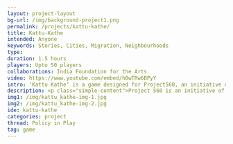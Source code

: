 ```yaml
---
layout: project-layout
bg-url: /img/background-project1.png
permalink: /projects/kattu-kathe/
title: Kattu-Kathe
intended: Anyone
keywords: Stories, Cities, Migration, Neighbourhoods
type: 
duration: 1.5 hours
players: Upto 50 players
collaborations: India Foundation for the Arts
video: https://www.youtube.com/embed/h0wTRw6BPyY
intro: ‘Kattu Kathe‘ is a game designed for Project560, an initiative of India Foundation for the Arts, that will enable diverse sets of participants from different social, economic, and linguistic backgrounds to tell their stories about Bangalore.
description: <p class="simple-content">Project 560 is an initiative of India Foundation for the Arts to engage people with spaces, stories, and people of their neighbourhood in Bangalore. For Project 560, Fields of View is designing a game that will elicit stories about people’s experiences of the city. The game titled ‘Kattu Kathe‘ will engage diverse sets of participants, from different social, economic, and linguistic backgrounds. The game is being designed to question ‘standard‘ narratives of the city and explore how people’s personal narratives shape the narrative of the city.</p>
img1: /img/kattu_kathe-img-1.jpg
img2: /img/kattu_kathe-img-2.jpg
ide: kattu-kathe
categories: project
thread: Policy in Play
tag: game
---
```

